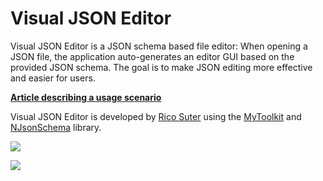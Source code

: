 # Visual JSON Editor

Visual JSON Editor is a JSON schema based file editor: When opening a JSON file, the application auto-generates an editor GUI based on the provided JSON schema. The goal is to make JSON editing more effective and easier for users. 

**[Article describing a usage scenario](http://blog.rsuter.com/?p=795)**

Visual JSON Editor is developed by [Rico Suter](http://rsuter.com) using the [MyToolkit](http://mytoolkit.io) and [NJsonSchema](http://njsonschema.org) library. 

![](http://rsuter.com/Projects/VisualJsonEditor/Screenshot02.png)

![](http://rsuter.com/Projects/VisualJsonEditor/Screenshot01.png)
